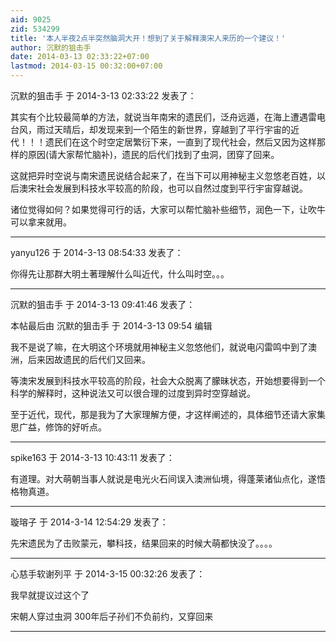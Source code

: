 ```yaml
---
aid: 9025
zid: 534299
title: '本人半夜2点半突然脑洞大开！想到了关于解释澳宋人来历的一个建议！'
author: 沉默的狙击手
date: 2014-03-13 02:33:22+07:00
lastmod: 2014-03-15 00:32:00+07:00
---
```


沉默的狙击手 于 2014-3-13 02:33:22 发表了：

其实有个比较最简单的方法，就说当年南宋的遗民们，泛舟远遁，在海上遭遇雷电台风，雨过天晴后，却发现来到一个陌生的新世界，穿越到了平行宇宙的近代！！！遗民们在这个时空定居繁衍下来，一直到了现代社会，然后又因为这样那样的原因(请大家帮忙脑补)，遗民的后代们找到了虫洞，团穿了回来。

这就把异时空说与南宋遗民说结合起来了，在当下可以用神秘主义忽悠老百姓，以后澳宋社会发展到科技水平较高的阶段，也可以自然过度到平行宇宙穿越说。

诸位觉得如何？如果觉得可行的话，大家可以帮忙脑补些细节，润色一下，让吹牛可以拿来就用。

---------

yanyu126 于 2014-3-13 08:54:33 发表了：

你得先让那群大明土著理解什么叫近代，什么叫时空。。。

---------

沉默的狙击手 于 2014-3-13 09:41:46 发表了：

本帖最后由 沉默的狙击手 于 2014-3-13 09:54 编辑 

我不是说了嘛，在大明这个环境就用神秘主义忽悠他们，就说电闪雷鸣中到了澳洲，后来因故遗民的后代们又回来。    

等澳宋发展到科技水平较高的阶段，社会大众脱离了朦昧状态，开始想要得到一个科学的解释时，这种说法又可以很合理的过度到异时空穿越说。

至于近代，现代，那是我为了大家理解方便，才这样阐述的，具体细节还请大家集思广益，修饰的好听点。

---------

spike163 于 2014-3-13 10:43:11 发表了：

有道理。对大萌朝当事人就说是电光火石间误入澳洲仙境，得蓬莱诸仙点化，遂悟格物真道。

---------

璇瑢子 于 2014-3-14 12:54:29 发表了：

先宋遗民为了击败蒙元，攀科技，结果回来的时候大萌都快没了。。。。

---------

心慈手软谢列平 于 2014-3-15 00:32:26 发表了：

我早就提议过这个了

宋朝人穿过虫洞 300年后子孙们不负前约，又穿回来

---------

